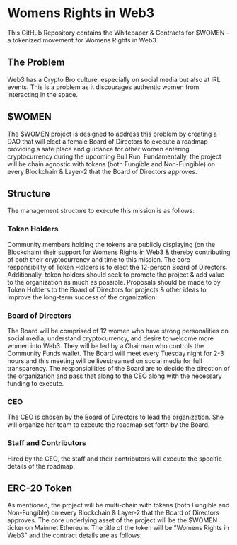 # Womens Rights in Web3

This GitHub Repository contains the Whitepaper & Contracts for $WOMEN - a tokenized movement for Womens Rights in Web3.

## The Problem

Web3 has a Crypto Bro culture, especially on social media but also at IRL events. This is a problem as it discourages authentic women from interacting in the space.

## $WOMEN

The $WOMEN project is designed to address this problem by creating a DAO that will elect a female Board of Directors to execute a roadmap providing a safe place and guidance for other women entering cryptocurrency during the upcoming Bull Run. Fundamentally, the project will be chain agnostic with tokens (both Fungible and Non-Fungible) on every Blockchain & Layer-2 that the Board of Directors approves.

## Structure

The management structure to execute this mission is as follows:

### Token Holders

Community members holding the tokens are publicly displaying (on the Blockchain) their support for Womens Rights in Web3 & thereby contributing of both their cryptocurrency and time to this mission. The core responsibility of Token Holders is to elect the 12-person Board of Directors. Additionally, token holders should seek to promote the project & add value to the organization as much as possible. Proposals should be made to by Token Holders to the Board of Directors for projects & other ideas to improve the long-term success of the organization.

### Board of Directors

The Board will be comprised of 12 women who have strong personalities on social media, understand cryptocurrency, and desire to welcome more women into Web3. They will be led by a Chairman who controls the Community Funds wallet. The Board will meet every Tuesday night for 2-3 hours and this meeting will be livestreamed on social media for full transparency. The responsibilities of the Board are to decide the direction of the organization and pass that along to the CEO along with the necessary funding to execute.

### CEO

The CEO is chosen by the Board of Directors to lead the organization. She will organize her team to execute the roadmap set forth by the Board.

### Staff and Contributors

Hired by the CEO, the staff and their contributors will execute the specific details of the roadmap.

## ERC-20 Token

As mentioned, the project will be multi-chain with tokens (both Fungible and Non-Fungible) on every Blockchain & Layer-2 that the Board of Directors approves. The core underlying asset of the project will be the $WOMEN ticker on Mainnet Ethereum. The title of the token will be "Womens Rights in Web3" and the contract details are as follows:
